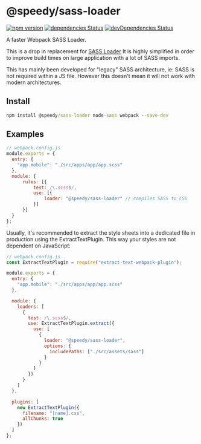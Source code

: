 # @speedy/sass-loader
[![npm version](https://img.shields.io/npm/v/@speedy/sass-loader.svg)](https://www.npmjs.com/package/@speedy/sass-loader)
[![dependencies Status](https://david-dm.org/alan-agius4/speedy-webpack-sass-loader/status.svg)](https://david-dm.org/alan-agius4/speedy-webpack-sass-loader)
[![devDependencies Status](https://david-dm.org/alan-agius4/speedy-webpack-sass-loader/dev-status.svg)](https://david-dm.org/alan-agius4/speedy-webpack-sass-loader?type=dev)

A faster Webpack SASS Loader.

This is a drop in replacement for [SASS Loader](https://github.com/webpack-contrib/sass-loader) It is highly simplified in order to improve build times on large application with a lot of SASS imports.

This has mainly been developed for "legacy" SASS architecture, ie: SASS is not required within a JS file. However this doesn't mean it will not work with modern architectures.

## Install
```cmd
npm install @speedy/sass-loader node-sass webpack --save-dev
```

## Examples
```js
// webpack.config.js
module.exports = {
  entry: {
    "app.mobile": "./src/apps/app/app.scss"
  },
  module: {
      rules: [{
          test: /\.scss$/,
          use: [{
              loader: "@speedy/sass-loader" // compiles SASS to CSS
          }]
      }]
  }
};
```
Usually, it's recommended to extract the style sheets into a dedicated file in production using the ExtractTextPlugin. This way your styles are not dependent on JavaScript:
```js
// webpack.config.js
const ExtractTextPlugin = require("extract-text-webpack-plugin");

module.exports = {
  entry: {
    "app.mobile": "./src/apps/app/app.scss"
  },

  module: {
    loaders: [
      {
        test: /\.scss$/,
        use: ExtractTextPlugin.extract({
          use: [
            {
              loader: "@speedy/sass-loader",
              options: {
                includePaths: ["./src/assets/sass"]
              }
            }
          ]
        })
      }
    ]
  },

  plugins: [
    new ExtractTextPlugin({
      filename: "[name].css",
      allChunks: true
    })
  ]
};
```